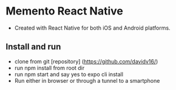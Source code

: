 # Memento React Native

- Created with React Native for both iOS and Android platforms.

## Install and run
- clone from git [repository] (https://github.com/davidv16/)
- run npm install from root dir
- run npm start and say yes to expo cli install
- Run either in browser or through a tunnel to a smartphone
